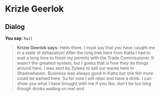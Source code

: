 # Krizle Geerlok
## Dialog

**You say:** `hail`



>**Krizle Geerlok says:** Hello there.  I must say that you have caught me in a state of exhaustion!  After the long trek here from Katta I had to wait a long time to finish my permits with the Trade Commissioner.  It wasn't the greatest system, but I guess that is how they do things around here.  I was sent by Zyleea to sell our wares here in Shadowhaven.  Business was always good in Katta but she felt more could be earned here.  So for now I will relax and have a drink.  I can show you what I have brought with me if you like, don't be too long though drinks waiting on me!
end
